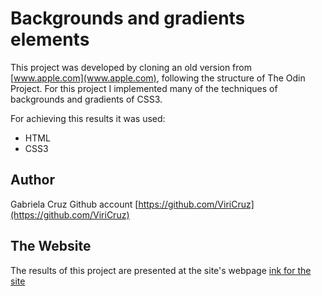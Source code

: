 # Backgrounds and gradients elements 

This project was developed by cloning an old version from [www.apple.com](www.apple.com), following the structure of The Odin Project. For this project I implemented many of the techniques of backgrounds and gradients of CSS3.

For achieving this results it was used:

* HTML
* CSS3

## Author

Gabriela Cruz Github account [https://github.com/ViriCruz](https://github.com/ViriCruz)

## The Website

The results of this project are presented at the site's webpage [ink for the site](https://viricruz.github.io/OldApple/)
